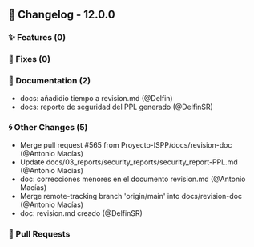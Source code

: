 ## 🚀 Changelog - 12.0.0

### ✨ Features (0)

### 🐛 Fixes (0)

### 📖 Documentation (2)
- docs: añadidio tiempo a revision.md (@Delfin)
- docs: reporte de seguridad del PPL generado (@DelfinSR)
### 🌀 Other Changes (5)
- Merge pull request #565 from Proyecto-ISPP/docs/revision-doc (@Antonio Macías)
- Update docs/03_reports/security_reports/security_report-PPL.md (@Antonio Macías)
- doc: correcciones menores en el documento revision.md (@Antonio Macías)
- Merge remote-tracking branch 'origin/main' into docs/revision-doc (@Antonio Macías)
- doc: revision.md creado (@DelfinSR)
### 🔗 Pull Requests
